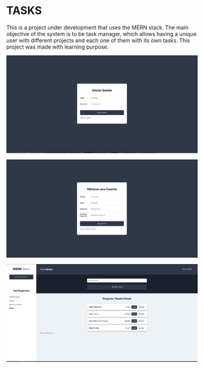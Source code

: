 # TASKS

This is a project under development that uses the MERN stack. The main objective of the system is to be task manager, which allows having a unique user with different projects and each one of them with its own tasks. This project was made with learning purpose.

![](cliente/src/Assets/Tasks1.png)

![](cliente/src/Assets/Tasks2.png)

![](cliente/src/Assets/Tasks3.png)
